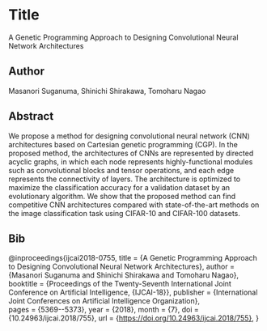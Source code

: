 # Title
A Genetic Programming Approach to Designing Convolutional Neural Network Architectures

## Author
Masanori Suganuma, Shinichi Shirakawa, Tomoharu Nagao

## Abstract
We propose a method for designing convolutional neural network (CNN) architectures based on Cartesian genetic programming (CGP). In the proposed method, the architectures of CNNs are represented by directed acyclic graphs, in which each node represents highly-functional modules such as convolutional blocks and tensor operations, and each edge represents the connectivity of layers. The architecture is optimized to maximize the classification accuracy for a validation dataset by an evolutionary algorithm. We show that the proposed method can find competitive CNN architectures compared with state-of-the-art methods on the image classification task using CIFAR-10 and CIFAR-100 datasets.

## Bib
@inproceedings{ijcai2018-0755,
  title     = {A Genetic Programming Approach to Designing Convolutional Neural Network Architectures},
  author    = {Masanori Suganuma and Shinichi Shirakawa and Tomoharu Nagao},
  booktitle = {Proceedings of the Twenty-Seventh International Joint Conference on
               Artificial Intelligence, {IJCAI-18}},
  publisher = {International Joint Conferences on Artificial Intelligence Organization},             
  pages     = {5369--5373},
  year      = {2018},
  month     = {7},
  doi       = {10.24963/ijcai.2018/755},
  url       = {https://doi.org/10.24963/ijcai.2018/755},
}
